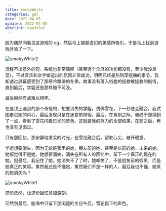 ```yaml
---
title: smokyWhite
categories: gal
date: 2022-04-05
updated: 2022-04-05
abbrlink: baa3d3a2
---
```


因为偶然间看见这游戏的 cg，然后马上被那虚幻的美感所吸引，于是马上找到游戏体验了一下。

<!-- more -->

![smokyWhite2](https://cdn.jsdelivr.net/gh/ourandream/blog_images@master/smallGal/smokyWhite2.webp)

流程不出意外的短，系统也非常简陋（甚至连个全屏的功能都没有，至少我没发现），不过音乐和文字塑造出的氛围非常成功，明明已经是热到穿短袖的季节，我却透过屏幕感受到了那寒冷飘渺的冬季。故事没有落入俗套的拯救被拯救的剧情，直到最后，学姐还是那样触不可及。

最后果然有点难以释怀。

在屋顶上遇到的那个奇怪的，想要消失的学姐，仿佛雪花，下一秒便会融合。我试图走进她的内心，最后发现只是在迷宫前徘徊。最后，在离别之际，我终于窥探到了一点，看到了雪花闪着日光的景色。这就是我的努力的全部结果，在那之后，再也没有见面过。

只有那回忆，那安静地发呆的时光，在雪花融合后，留驻心尖，散开暖意。

学姐想要消失，因为无论是家里的她，朋友前的她，甚至是以前的她，未来的她，她都觉得不是她。她想要消失，消失在所有人的回忆中，留下一个真正的现在的她。但最后，我记住了她，她消失不了了时，她却笑了，不是朋友前的假笑，而是她真正的笑容。果然我还是不懂她，果然我们不是一样的人，最后我也不懂，她真的想消失吗？

![smokyWhite1](https://cdn.jsdelivr.net/gh/ourandream/blog_images@master/smallGal/smokyWhite1.webp)

这份茫然，让这份回忆愈加深刻。

茫然到最后，脑海中只留下那闲适的冬日午后，雪花飘下的声色。
